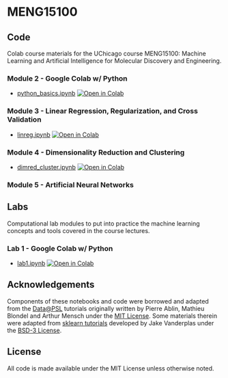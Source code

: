 # MENG15100

## Code

Colab course materials for the UChicago course MENG15100: Machine Learning and Artificial Intelligence for Molecular Discovery and Engineering.

### Module 2 - Google Colab w/ Python

* [python_basics.ipynb](https://github.com/andrewlferguson/MENG15100/blob/main/notebooks/M2/python_basics.ipynb) <a href="https://colab.research.google.com/github/andrewlferguson/MENG15100/blob/main/notebooks/M2/python_basics.ipynb" target="_blank">
  <img src="https://colab.research.google.com/assets/colab-badge.svg" alt="Open in Colab"/>
</a>
<!-- [![Open In Colab](https://colab.research.google.com/assets/colab-badge.svg)](https://colab.research.google.com/github/andrewlferguson/MENG15100/blob/main/notebooks/M2/python_basics.ipynb) -->

### Module 3 - Linear Regression, Regularization, and Cross Validation

* [linreg.ipynb](https://github.com/andrewlferguson/MENG15100/blob/main/notebooks/M3/linreg.ipynb) <a href="https://colab.research.google.com/github/andrewlferguson/MENG15100/blob/main/notebooks/M3/linreg.ipynb" target="_blank">
  <img src="https://colab.research.google.com/assets/colab-badge.svg" alt="Open in Colab"/>
</a>

### Module 4 - Dimensionality Reduction and Clustering

* [dimred_cluster.ipynb](https://github.com/andrewlferguson/MENG15100/blob/main/notebooks/M4/dimred_cluster.ipynb) <a href="https://colab.research.google.com/github/andrewlferguson/MENG15100/blob/main/notebooks/M4/dimred_cluster.ipynb" target="_blank">
  <img src="https://colab.research.google.com/assets/colab-badge.svg" alt="Open in Colab"/>
</a>

### Module 5 - Artificial Neural Networks

## Labs

Computational lab modules to put into practice the machine learning concepts and tools covered in the course lectures.

### Lab 1 - Google Colab w/ Python

* [lab1.ipynb](https://github.com/andrewlferguson/MENG15100/blob/main/labs/L1/Lab1.ipynb) <a href="https://colab.research.google.com/github/andrewlferguson/MENG15100/blob/main/labs/L1/Lab1.ipynb" target="_blank">
  <img src="https://colab.research.google.com/assets/colab-badge.svg" alt="Open in Colab"/>
</a>

## Acknowledgements

Components of these notebooks and code were borrowed and adapted from the [Data@PSL](https://github.com/data-psl) tutorials originally written by Pierre Ablin, Mathieu Blondel and Arthur Mensch under the [MIT License](https://github.com/data-psl/lectures2025/blob/main/LICENSE). Some materials therein were adapted from [sklearn tutorials](https://github.com/jakevdp/sklearn_tutorial/tree/master) developed by Jake Vanderplas under the [BSD-3 License](https://github.com/jakevdp/sklearn_tutorial/blob/master/LICENSE).

## License

All code is made available under the MIT License unless otherwise noted.
